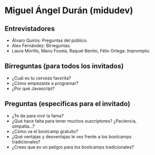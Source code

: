 # Miguel Ángel Durán (midudev)

## Entrevistadores

* Álvaro Quirós: Preguntas del público.
* Alex Fernández: Birreguntas.
* Laura Morillo, Manu Fosela, Raquel Benito, Félix Ortega: _Impromptu_.

## Birreguntas (para todos los invitados)

* ¿Cuál es tu cerveza favorita?
* ¿Cómo empezaste a programar?
* ¿Por qué Javascript?

## Preguntas (especificas para el invitado)

* ¿Te da para vivir la fama?
* ¿Qué hace falta para tener muchos suscriptores? ¿Paciencia, simpatía...?
* ¿Cómo va el bootcamp gratuito?
* ¿Qué ventajas y desventajas le ves frente a los bootcamps tradicionales?
* ¿Crees que es un peligro para los bootcamps tradicionales?

